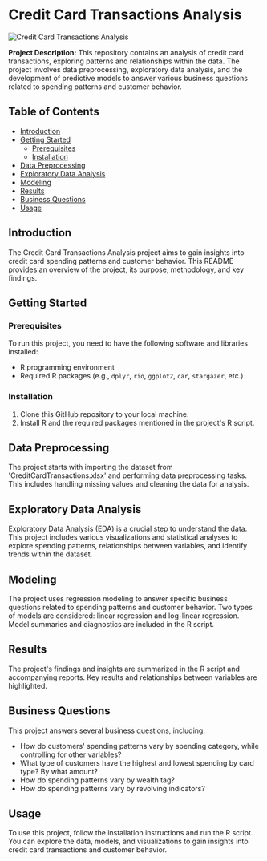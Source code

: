 # Credit Card Transactions Analysis

![Credit Card Transactions Analysis](https://www.giftsanddec.com/wp-content/uploads/sites/12/2023/02/Credit-card-transaction-stock-image-875x486.png.webp)

**Project Description:** 
This repository contains an analysis of credit card transactions, exploring patterns and relationships within the data. The project involves data preprocessing, exploratory data analysis, and the development of predictive models to answer various business questions related to spending patterns and customer behavior.

## Table of Contents

- [Introduction](#introduction)
- [Getting Started](#getting-started)
  - [Prerequisites](#prerequisites)
  - [Installation](#installation)
- [Data Preprocessing](#data-preprocessing)
- [Exploratory Data Analysis](#exploratory-data-analysis)
- [Modeling](#modeling)
- [Results](#results)
- [Business Questions](#business-questions)
- [Usage](#usage)

## Introduction

The Credit Card Transactions Analysis project aims to gain insights into credit card spending patterns and customer behavior. This README provides an overview of the project, its purpose, methodology, and key findings.

## Getting Started

### Prerequisites

To run this project, you need to have the following software and libraries installed:

- R programming environment
- Required R packages (e.g., `dplyr`, `rio`, `ggplot2`, `car`, `stargazer`, etc.)

### Installation

1. Clone this GitHub repository to your local machine.
2. Install R and the required packages mentioned in the project's R script.

## Data Preprocessing

The project starts with importing the dataset from 'CreditCardTransactions.xlsx' and performing data preprocessing tasks. This includes handling missing values and cleaning the data for analysis.

## Exploratory Data Analysis

Exploratory Data Analysis (EDA) is a crucial step to understand the data. This project includes various visualizations and statistical analyses to explore spending patterns, relationships between variables, and identify trends within the dataset.

## Modeling

The project uses regression modeling to answer specific business questions related to spending patterns and customer behavior. Two types of models are considered: linear regression and log-linear regression. Model summaries and diagnostics are included in the R script.

## Results

The project's findings and insights are summarized in the R script and accompanying reports. Key results and relationships between variables are highlighted.

## Business Questions

This project answers several business questions, including:

- How do customers' spending patterns vary by spending category, while controlling for other variables?
- What type of customers have the highest and lowest spending by card type? By what amount?
- How do spending patterns vary by wealth tag?
- How do spending patterns vary by revolving indicators?

## Usage

To use this project, follow the installation instructions and run the R script. You can explore the data, models, and visualizations to gain insights into credit card transactions and customer behavior.
